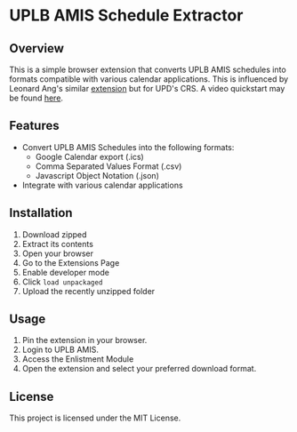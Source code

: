 # UPLB AMIS Schedule Extractor
## Overview
This is a simple browser extension that converts UPLB AMIS schedules into formats compatible with various calendar applications. This is influenced by Leonard Ang's similar [extension](https://github.com/drew-747/UPD-CRS-Schedule-Converter) but for UPD's CRS. A video quickstart may be found [here](https://youtu.be/KZqEbwiemNo).
## Features
- Convert UPLB AMIS Schedules into the following formats:
	- Google Calendar export (.ics)
	- Comma Separated Values Format (.csv)
	- Javascript Object Notation (.json) 
- Integrate with various calendar applications
## Installation
1. Download zipped
2. Extract its contents
3. Open your browser
4. Go to the Extensions Page
5. Enable developer mode
6. Click `load unpackaged`
7. Upload the recently unzipped folder
## Usage
1. Pin the extension in your browser.
2. Login to UPLB AMIS.
3. Access the Enlistment Module
4. Open the extension and select your preferred download format.
## License
This project is licensed under the MIT License.
